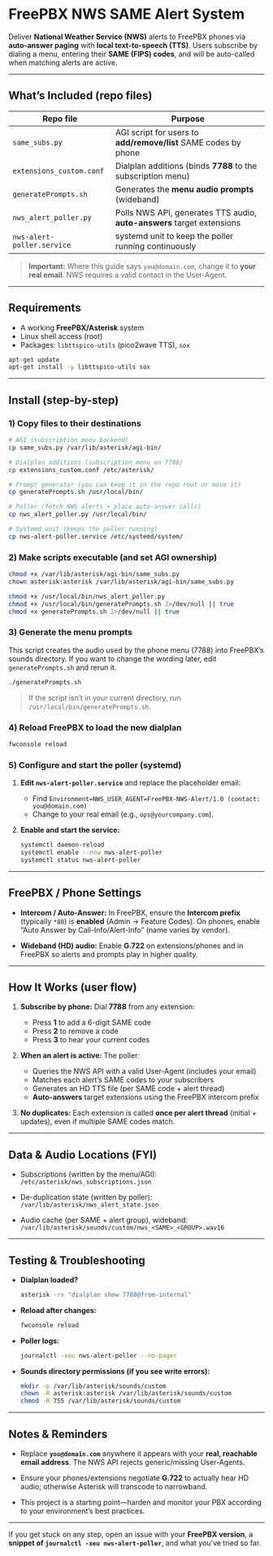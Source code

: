 # FreePBX NWS SAME Alert System

Deliver **National Weather Service (NWS)** alerts to FreePBX phones via **auto-answer paging** with **local text-to-speech (TTS)**.
Users subscribe by dialing a menu, entering their **SAME (FIPS) codes**, and will be auto-called when matching alerts are active.

---

## What’s Included (repo files)

| Repo file                  | Purpose                                                                |
| -------------------------- | ---------------------------------------------------------------------- |
| `same_subs.py`             | AGI script for users to **add/remove/list** SAME codes by phone        |
| `extensions_custom.conf`   | Dialplan additions (binds **7788** to the subscription menu)           |
| `generatePrompts.sh`       | Generates the **menu audio prompts** (wideband)                        |
| `nws_alert_poller.py`      | Polls NWS API, generates TTS audio, **auto-answers** target extensions |
| `nws-alert-poller.service` | systemd unit to keep the poller running continuously                   |

> **Important:** Where this guide says `you@domain.com`, change it to **your real email**. NWS requires a valid contact in the User-Agent.

---

## Requirements

* A working **FreePBX/Asterisk** system
* Linux shell access (root)
* Packages: `libttspico-utils` (pico2wave TTS), `sox`

```bash
apt-get update
apt-get install -y libttspico-utils sox
```

---

## Install (step-by-step)

### 1) Copy files to their destinations

```bash
# AGI (subscription menu backend)
cp same_subs.py /var/lib/asterisk/agi-bin/

# Dialplan additions (subscription menu on 7788)
cp extensions_custom.conf /etc/asterisk/

# Prompt generator (you can keep it in the repo root or move it)
cp generatePrompts.sh /usr/local/bin/

# Poller (fetch NWS alerts + place auto-answer calls)
cp nws_alert_poller.py /usr/local/bin/

# Systemd unit (keeps the poller running)
cp nws-alert-poller.service /etc/systemd/system/
```

### 2) Make scripts executable (and set AGI ownership)

```bash
chmod +x /var/lib/asterisk/agi-bin/same_subs.py
chown asterisk:asterisk /var/lib/asterisk/agi-bin/same_subs.py

chmod +x /usr/local/bin/nws_alert_poller.py
chmod +x /usr/local/bin/generatePrompts.sh 2>/dev/null || true
chmod +x generatePrompts.sh 2>/dev/null || true
```

### 3) Generate the menu prompts

This script creates the audio used by the phone menu (7788) into FreePBX’s sounds directory.
If you want to change the wording later, edit `generatePrompts.sh` and rerun it.

```bash
./generatePrompts.sh
```

> If the script isn’t in your current directory, run `/usr/local/bin/generatePrompts.sh`.

### 4) Reload FreePBX to load the new dialplan

```bash
fwconsole reload
```

### 5) Configure and start the poller (systemd)

1. **Edit `nws-alert-poller.service`** and replace the placeholder email:

   * Find `Environment=NWS_USER_AGENT=FreePBX-NWS-Alert/1.0 (contact: you@domain.com)`
   * Change to your real email (e.g., `ops@yourcompany.com`).

2. **Enable and start the service:**

   ```bash
   systemctl daemon-reload
   systemctl enable --now nws-alert-poller
   systemctl status nws-alert-poller
   ```

---

## FreePBX / Phone Settings

* **Intercom / Auto-Answer:**
  In FreePBX, ensure the **Intercom prefix** (typically `*80`) is **enabled** (Admin → Feature Codes).
  On phones, enable “Auto Answer by Call-Info/Alert-Info” (name varies by vendor).

* **Wideband (HD) audio:**
  Enable **G.722** on extensions/phones and in FreePBX so alerts and prompts play in higher quality.

---

## How It Works (user flow)

1. **Subscribe by phone:**
   Dial **7788** from any extension:

   * Press **1** to add a 6-digit SAME code
   * Press **2** to remove a code
   * Press **3** to hear your current codes

2. **When an alert is active:**
   The poller:

   * Queries the NWS API with a valid User-Agent (includes your email)
   * Matches each alert’s SAME codes to your subscribers
   * Generates an HD TTS file (per SAME code + alert thread)
   * **Auto-answers** target extensions using the FreePBX intercom prefix

3. **No duplicates:**
   Each extension is called **once per alert thread** (initial + updates), even if multiple SAME codes match.

---

## Data & Audio Locations (FYI)

* Subscriptions (written by the menu/AGI):
  `/etc/asterisk/nws_subscriptions.json`

* De-duplication state (written by poller):
  `/var/lib/asterisk/nws_alert_state.json`

* Audio cache (per SAME + alert group), wideband:
  `/var/lib/asterisk/sounds/custom/nws_<SAME>_<GROUP>.wav16`

---

## Testing & Troubleshooting

* **Dialplan loaded?**

  ```bash
  asterisk -rx "dialplan show 7788@from-internal"
  ```

* **Reload after changes:**

  ```bash
  fwconsole reload
  ```

* **Poller logs:**

  ```bash
  journalctl -xeu nws-alert-poller --no-pager
  ```

* **Sounds directory permissions (if you see write errors):**

  ```bash
  mkdir -p /var/lib/asterisk/sounds/custom
  chown -R asterisk:asterisk /var/lib/asterisk/sounds/custom
  chmod -R 755 /var/lib/asterisk/sounds/custom
  ```

---

## Notes & Reminders

* Replace **`you@domain.com`** anywhere it appears with your **real, reachable email address**.
  The NWS API rejects generic/missing User-Agents.

* Ensure your phones/extensions negotiate **G.722** to actually hear HD audio; otherwise Asterisk will transcode to narrowband.

* This project is a starting point—harden and monitor your PBX according to your environment’s best practices.

---

If you get stuck on any step, open an issue with your **FreePBX version**, a **snippet of `journalctl -xeu nws-alert-poller`**, and what you’ve tried so far.

